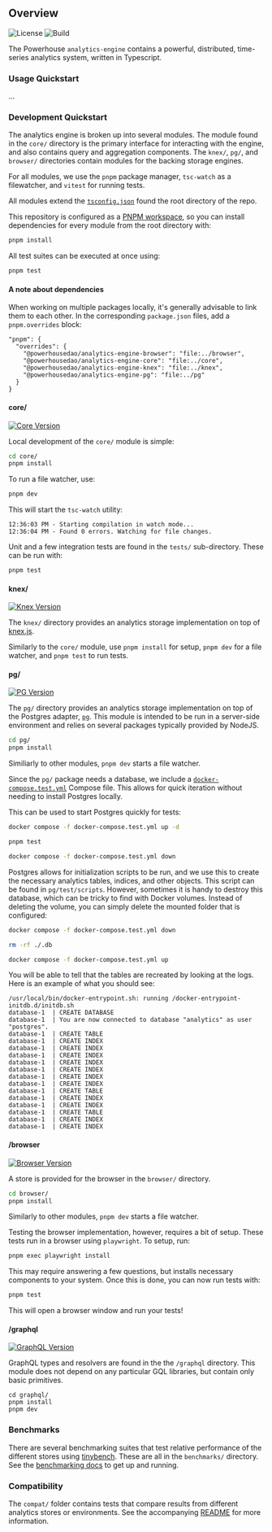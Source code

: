 ## Overview

![License](https://img.shields.io/npm/l/%40powerhousedao%2Fanalytics-engine-core?color=blue) ![Build](https://github.com/powerhouse-inc/analytics-engine/actions/workflows/publish-all.yml/badge.svg)

The Powerhouse `analytics-engine` contains a powerful, distributed, time-series analytics system, written in Typescript.

### Usage Quickstart

...

### Development Quickstart

The analytics engine is broken up into several modules. The module found in the `core/` directory is the primary interface for interacting with the engine, and also contains query and aggregation components. The `knex/`, `pg/`, and `browser/` directories contain modules for the backing storage engines.

For all modules, we use the `pnpm` package manager, `tsc-watch` as a filewatcher, and `vitest` for running tests.

All modules extend the [`tsconfig.json`](./tsconfig.json) found the root directory of the repo.

This repository is configured as a [PNPM workspace](https://pnpm.io/workspaces),
so you can install dependencies for every module from the root directory with:

```bash
pnpm install
```

All test suites can be executed at once using:

```bash
pnpm test
```

#### A note about dependencies

When working on multiple packages locally, it's generally advisable to link them to each other. In the corresponding `package.json` files, add a `pnpm.overrides` block:

```
"pnpm": {
  "overrides": {
    "@powerhousedao/analytics-engine-browser": "file:../browser",
    "@powerhousedao/analytics-engine-core": "file:../core",
    "@powerhousedao/analytics-engine-knex": "file:../knex",
    "@powerhousedao/analytics-engine-pg": "file:../pg"
  }
}
```

#### core/

[![Core Version](https://img.shields.io/npm/v/%40powerhousedao%2Fanalytics-engine-core?color=blue
)](https://www.npmjs.com/package/@powerhousedao/analytics-engine-core)

Local development of the `core/` module is simple:

```bash
cd core/
pnpm install
```

To run a file watcher, use:

```bash
pnpm dev
```

This will start the `tsc-watch` utility:

```
12:36:03 PM - Starting compilation in watch mode...
12:36:04 PM - Found 0 errors. Watching for file changes.
```

Unit and a few integration tests are found in the `tests/` sub-directory. These can be run with:

```bash
pnpm test
```

#### knex/

[![Knex Version](https://img.shields.io/npm/v/%40powerhousedao%2Fanalytics-engine-knex?color=blue
)](https://www.npmjs.com/package/@powerhousedao/analytics-engine-knex)

The `knex/` directory provides an analytics storage implementation on top of [knex.js](https://knexjs.org/).

Similarly to the `core/` module, use `pnpm install` for setup, `pnpm dev` for a file watcher, and `pnpm test` to run tests.

#### pg/

[![PG Version](https://img.shields.io/npm/v/%40powerhousedao%2Fanalytics-engine-pg?color=blue
)](https://www.npmjs.com/package/@powerhousedao/analytics-engine-pg)

The `pg/` directory provides an analytics storage implementation on top of the Postgres adapter, [`pg`](https://www.npmjs.com/package/pg). This module is intended to be run in a server-side environment and relies on several packages typically provided by NodeJS.

```bash
cd pg/
pnpm install
```

Similiarly to other modules, `pnpm dev` starts a file watcher.

Since the `pg/` package needs a database, we include a [`docker-compose.test.yml`](./pg/docker-compose.test.yml) Compose file. This allows for quick iteration without needing to install Postgres locally.

This can be used to start Postgres quickly for tests:

```bash
docker compose -f docker-compose.test.yml up -d

pnpm test

docker compose -f docker-compose.test.yml down
```

Postgres allows for initialization scripts to be run, and we use this to create the necessary analytics tables, indices, and other objects. This script can be found in `pg/test/scripts`. However, sometimes it is handy to destroy this database, which can be tricky to find with Docker volumes. Instead of deleting the volume, you can simply delete the mounted folder that is configured:

```bash
docker compose -f docker-compose.test.yml down

rm -rf ./.db

docker compose -f docker-compose.test.yml up
```

You will be able to tell that the tables are recreated by looking at the logs. Here is an example of what you should see:

```
/usr/local/bin/docker-entrypoint.sh: running /docker-entrypoint-initdb.d/initdb.sh
database-1  | CREATE DATABASE
database-1  | You are now connected to database "analytics" as user "postgres".
database-1  | CREATE TABLE
database-1  | CREATE INDEX
database-1  | CREATE INDEX
database-1  | CREATE INDEX
database-1  | CREATE INDEX
database-1  | CREATE INDEX
database-1  | CREATE INDEX
database-1  | CREATE INDEX
database-1  | CREATE TABLE
database-1  | CREATE INDEX
database-1  | CREATE INDEX
database-1  | CREATE TABLE
database-1  | CREATE INDEX
database-1  | CREATE INDEX
```

#### /browser

[![Browser Version](https://img.shields.io/npm/v/%40powerhousedao%2Fanalytics-engine-browser?color=blue
)](https://www.npmjs.com/package/@powerhousedao/analytics-engine-core)

A store is provided for the browser in the `browser/` directory.

```bash
cd browser/
pnpm install
```

Similarly to other modules, `pnpm dev` starts a file watcher.

Testing the browser implementation, however, requires a bit of setup. These tests run in a browser using `playwright`. To setup, run:

```bash
pnpm exec playwright install
```

This may require answering a few questions, but installs necessary components to your system. Once this is done, you can now run tests with:

```bash
pnpm test
```

This will open a browser window and run your tests!

#### /graphql

[![GraphQL Version](https://img.shields.io/npm/v/%40powerhousedao%2Fanalytics-engine-graphql?color=blue
)](https://www.npmjs.com/package/@powerhousedao/analytics-engine-core)

GraphQL types and resolvers are found in the the `/graphql` directory. This module does not depend on any particular GQL libraries, but contain only basic primitives.

```
cd graphql/
pnpm install
pnpm dev
```

### Benchmarks

There are several benchmarking suites that test relative performance of the different stores using [tinybench](https://github.com/tinylibs/tinybench). These are all in the `benchmarks/` directory. See the [benchmarking docs](./benchmarks/README.md) to get up and running.

### Compatibility

The `compat/` folder contains tests that compare results from different analytics stores or environments. See the accompanying [README](./compat/README.md) for more information.
